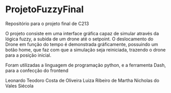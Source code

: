# ProjetoFuzzyFinal
Repositório para o projeto final de C213

O projeto consiste em uma interface gráfica capaz de simular através da lógica fuzzy, a subida de um drone até o setpoint. O deslocamento do Drone em função do tempo é demonstrada gráficamente, possuindo um botão home, que faz com que a simulação seja reiniciada, trazendo o drone para a posição inicial.

Foram utilizadas a linguagem de programação python, e a ferramenta Dash, para a confecção do frontend

Leonardo Teodoro Costa de Oliveira
Luiza Ribeiro de Martha
Nicholas do Vales Siécola
